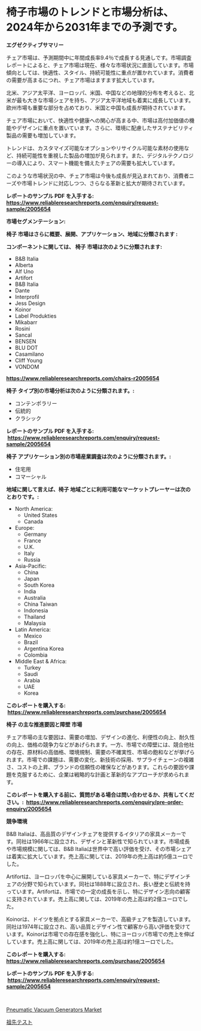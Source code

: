 <p><h1>椅子市場のトレンドと市場分析は、2024年から2031年までの予測です。</h1></p><p><strong>エグゼクティブサマリー</strong></p>
<p><p>チェア市場は、予測期間中に年間成長率9.4％で成長する見通しです。市場調査レポートによると、チェア市場は現在、様々な市場状況に直面しています。市場傾向としては、快適性、スタイル、持続可能性に重点が置かれています。消費者の需要が高まるにつれ、チェア市場はますます拡大しています。</p><p>北米、アジア太平洋、ヨーロッパ、米国、中国などの地理的分布を考えると、北米が最も大きな市場シェアを持ち、アジア太平洋地域も着実に成長しています。欧州市場も重要な部分を占めており、米国と中国も成長が期待されています。</p><p>チェア市場において、快適性や健康への関心が高まる中、市場は高付加価値の機能やデザインに重点を置いています。さらに、環境に配慮したサステナビリティ製品の需要も増加しています。</p><p>トレンドは、カスタマイズ可能なオプションやリサイクル可能な素材の使用など、持続可能性を重視した製品の増加が見られます。また、デジタルテクノロジーの導入により、スマート機能を備えたチェアの需要も拡大しています。</p><p>このような市場状況の中、チェア市場は今後も成長が見込まれており、消費者ニーズや市場トレンドに対応しつつ、さらなる革新と拡大が期待されています。</p></p>
<p><strong>レポートのサンプル PDF を入手する: <a href="https://www.reliableresearchreports.com/enquiry/request-sample/2005654">https://www.reliableresearchreports.com/enquiry/request-sample/2005654</a></strong></p>
<p><strong>市場セグメンテーション:</strong></p>
<p><strong> 椅子 市場はさらに概要、展開、アプリケーション、地域に分類されます :</strong></p>
<p><strong>コンポーネントに関しては、 椅子 市場は次のように分類されます: &nbsp;</strong></p>
<p><ul><li>B&B Italia</li><li>Alberta</li><li>Alf Uno</li><li>Artifort</li><li>B&B Italia</li><li>Dante</li><li>Interprofil</li><li>Jess Design</li><li>Koinor</li><li>Label Produkties</li><li>Mikabarr</li><li>Rosini</li><li>Sancal</li><li>BENSEN</li><li>BLU DOT</li><li>Casamilano</li><li>Cliff Young</li><li>VONDOM</li></ul></p>
<p><strong><a href="https://www.reliableresearchreports.com/chairs-r2005654">https://www.reliableresearchreports.com/chairs-r2005654</a></strong></p>
<p><strong> 椅子 タイプ別の市場分析は次のように分類されます。:</strong></p>
<p><ul><li>コンテンポラリー</li><li>伝統的</li><li>クラシック</li></ul></p>
<p><strong>レポートのサンプル PDF を入手する: &nbsp;<a href="https://www.reliableresearchreports.com/enquiry/request-sample/2005654">https://www.reliableresearchreports.com/enquiry/request-sample/2005654</a></strong></p>
<p><strong> 椅子 アプリケーション別の市場産業調査は次のように分類されます。:</strong></p>
<p><ul><li>住宅用</li><li>コマーシャル</li></ul></p>
<p><strong>地域に関して言えば、椅子 地域ごとに利用可能なマーケットプレーヤーは次のとおりです。:</strong></p>
<p><ul>
    <li>
        North America:
        <ul>
            <li>United States</li>
            <li>Canada</li>
        </ul>
    </li>
    <li>
        Europe:
        <ul>
            <li>Germany</li>
            <li>France</li>
            <li>U.K.</li>
            <li>Italy</li>
            <li>Russia</li>
        </ul>
    </li>
    <li>
        Asia-Pacific:
        <ul>
            <li>China</li>
            <li>Japan</li>
            <li>South Korea</li>
            <li>India</li>
            <li>Australia</li>
            <li>China Taiwan</li>
            <li>Indonesia</li>
            <li>Thailand</li>
            <li>Malaysia</li>
        </ul>
    </li>
    <li>
        Latin America:
        <ul>
            <li>Mexico</li>
            <li>Brazil</li>
            <li>Argentina Korea</li>
            <li>Colombia</li>
        </ul>
    </li>
    <li>
        Middle East & Africa:
        <ul>
            <li>Turkey</li>
            <li>Saudi</li>
            <li>Arabia</li>
            <li>UAE</li>
            <li>Korea</li>
        </ul>
    </li>
    </ul></p>
<p><strong>このレポートを購入する: &nbsp;<a href="https://www.reliableresearchreports.com/purchase/2005654">https://www.reliableresearchreports.com/purchase/2005654</a></strong></p>
<p><strong>椅子 の主な推進要因と障壁 市場</strong></p>
<p><p>チェア市場の主な要因は、需要の増加、デザインの進化、利便性の向上、耐久性の向上、価格の競争力などがあげられます。一方、市場での障壁には、競合他社の存在、原材料の高価格、環境規制、需要の不確実性、市場の飽和などが挙げられます。市場での課題は、需要の変化、新技術の採用、サプライチェーンの複雑さ、コストの上昇、ブランドの信頼性の確保などがあります。これらの要因や課題を克服するために、企業は戦略的な計画と革新的なアプローチが求められます。</p></p>
<p><strong>このレポートを購入する前に、質問がある場合は問い合わせるか、共有してください。:&nbsp; <a href="https://www.reliableresearchreports.com/enquiry/pre-order-enquiry/2005654">https://www.reliableresearchreports.com/enquiry/pre-order-enquiry/2005654</a></strong></p>
<p><strong>競争環境</strong></p>
<p><p>B&B Italiaは、高品質のデザインチェアを提供するイタリアの家具メーカーです。同社は1966年に設立され、デザインと革新性で知られています。市場成長や市場規模に関しては、B&B Italiaは世界中で高い評価を受け、その市場シェアは着実に拡大しています。売上高に関しては、2019年の売上高は約5億ユーロでした。</p><p>Artifortは、ヨーロッパを中心に展開している家具メーカーで、特にデザインチェアの分野で知られています。同社は1888年に設立され、長い歴史と伝統を持っています。Artifortは、市場での一定の成長を示し、特にデザイン志向の顧客に支持されています。売上高に関しては、2019年の売上高は約2億ユーロでした。</p><p>Koinorは、ドイツを拠点とする家具メーカーで、高級チェアを製造しています。同社は1974年に設立され、高い品質とデザイン性で顧客から高い評価を受けています。Koinorは市場での存在感を強化し、特にヨーロッパ市場での売上を伸ばしています。売上高に関しては、2019年の売上高は約1億ユーロでした。</p></p>
<p><strong>このレポートを購入する: &nbsp; <a href="https://www.reliableresearchreports.com/purchase/2005654">https://www.reliableresearchreports.com/purchase/2005654</a></strong></p>
<p><strong>レポートのサンプル PDF を入手する: &nbsp;<a href="https://www.reliableresearchreports.com/enquiry/request-sample/2005654">https://www.reliableresearchreports.com/enquiry/request-sample/2005654</a></strong><strong></strong></p>
<p>&nbsp;</p>
<p><p><a href="https://github.com/okotobwrhuteie/Market-Research-Report-List-2/blob/main/pneumatic-vacuum-generators-market.md">Pneumatic Vacuum Generators Market</a></p><p><a href="https://github.com/SarahFahey88/Market-Research-Report-List-1/blob/main/362459827653.md">祖先テスト</a></p></p>